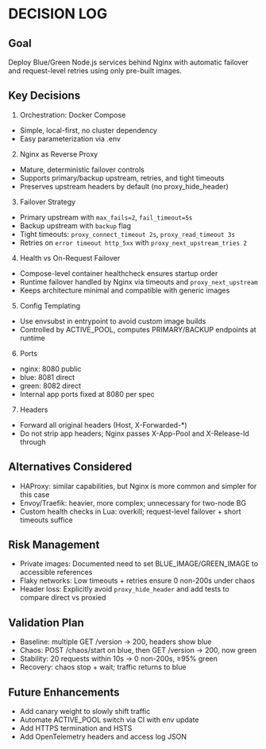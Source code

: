 # DECISION LOG

## Goal
Deploy Blue/Green Node.js services behind Nginx with automatic failover and request-level retries using only pre-built images.

## Key Decisions

1. Orchestration: Docker Compose
- Simple, local-first, no cluster dependency
- Easy parameterization via .env

2. Nginx as Reverse Proxy
- Mature, deterministic failover controls
- Supports primary/backup upstream, retries, and tight timeouts
- Preserves upstream headers by default (no proxy_hide_header)

3. Failover Strategy
- Primary upstream with `max_fails=2`, `fail_timeout=5s`
- Backup upstream with `backup` flag
- Tight timeouts: `proxy_connect_timeout 2s`, `proxy_read_timeout 3s`
- Retries on `error timeout http_5xx` with `proxy_next_upstream_tries 2`

4. Health vs On-Request Failover
- Compose-level container healthcheck ensures startup order
- Runtime failover handled by Nginx via timeouts and `proxy_next_upstream`
- Keeps architecture minimal and compatible with generic images

5. Config Templating
- Use envsubst in entrypoint to avoid custom image builds
- Controlled by ACTIVE_POOL, computes PRIMARY/BACKUP endpoints at runtime

6. Ports
- nginx: 8080 public
- blue: 8081 direct
- green: 8082 direct
- Internal app ports fixed at 8080 per spec

7. Headers
- Forward all original headers (Host, X-Forwarded-*)
- Do not strip app headers; Nginx passes X-App-Pool and X-Release-Id through

## Alternatives Considered

- HAProxy: similar capabilities, but Nginx is more common and simpler for this case
- Envoy/Traefik: heavier, more complex; unnecessary for two-node BG
- Custom health checks in Lua: overkill; request-level failover + short timeouts suffice

## Risk Management

- Private images: Documented need to set BLUE_IMAGE/GREEN_IMAGE to accessible references
- Flaky networks: Low timeouts + retries ensure 0 non-200s under chaos
- Header loss: Explicitly avoid `proxy_hide_header` and add tests to compare direct vs proxied

## Validation Plan

- Baseline: multiple GET /version → 200, headers show blue
- Chaos: POST /chaos/start on blue, then GET /version → 200, now green
- Stability: 20 requests within 10s → 0 non-200s, ≥95% green
- Recovery: chaos stop + wait; traffic returns to blue

## Future Enhancements

- Add canary weight to slowly shift traffic
- Automate ACTIVE_POOL switch via CI with env update
- Add HTTPS termination and HSTS
- Add OpenTelemetry headers and access log JSON